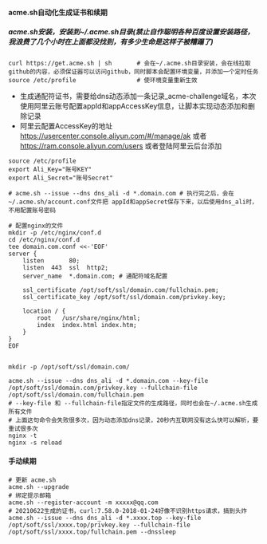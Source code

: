 #### acme.sh自动化生成证书和续期

##### acme.sh安装，安装到~/.acme.sh目录(禁止自作聪明各种百度设置安装路径，我浪费了几个小时在上面都没找到，有多少生命是这样子被糟蹋了)
```
curl https://get.acme.sh | sh       # 会在~/.acme.sh目录安装，会在线拉取github的内容，必须保证器可以访问github，同时脚本会配置环境变量，并添加一个定时任务
source /etc/profile                 # 使环境变量重新生效

```

* 生成通配符证书，需要给dns动态添加一条记录_acme-challenge域名，本次使用阿里云账号配置appId和appAccessKey信息，让脚本实现动态添加和删除记录
* 阿里云配置AccessKey的地址 https://usercenter.console.aliyun.com/#/manage/ak 或者 https://ram.console.aliyun.com/users 或者登陆阿里云后台添加

```
source /etc/profile
export Ali_Key="账号KEY"
export Ali_Secret="账号Secret"

# acme.sh --issue --dns dns_ali -d *.domain.com # 执行完之后，会在~/.acme.sh/account.conf文件把 appId和appSecret保存下来，以后使用dns_ali时，不用配置账号密码

# 配置nginx的文件
mkdir -p /etc/nginx/conf.d
cd /etc/nginx/conf.d
tee domain.com.conf <<-'EOF'
server {
    listen       80;
    listen  443  ssl  http2;
    server_name  *.domain.com; # 通配符域名配置

    ssl_certificate /opt/soft/ssl/domain.com/fullchain.pem;
    ssl_certificate_key /opt/soft/ssl/domain.com/privkey.key;

    location / {
        root   /usr/share/nginx/html;
        index  index.html index.htm;
    }
}
EOF


mkdir -p /opt/soft/ssl/domain.com/

acme.sh --issue --dns dns_ali -d *.domain.com --key-file /opt/soft/ssl/domain.com/privkey.key --fullchain-file /opt/soft/ssl/domain.com/fullchain.pem
# --key-file 和 --fullchain-file指定文件的生成路径，同时也会在~/.acme.sh生成所有文件
# 上面这句命令会失败很多次，因为动态添加dns记录，20秒内互联网没有这么快可以解析，要重试很多次
nginx -t
nginx -s reload

```

#### 手动续期
```
# 更新 acme.sh
acme.sh --upgrade
# 绑定提示邮箱
acme.sh --register-account -m xxxxx@qq.com
# 20210622生成的证书，curl:7.58.0-2018-01-24好像不识别https请求，搞到头炸
acme.sh --issue --dns dns_ali -d *.xxxx.top --key-file /opt/soft/ssl/xxxx.top/privkey.key --fullchain-file /opt/soft/ssl/xxxx.top/fullchain.pem --dnssleep

```